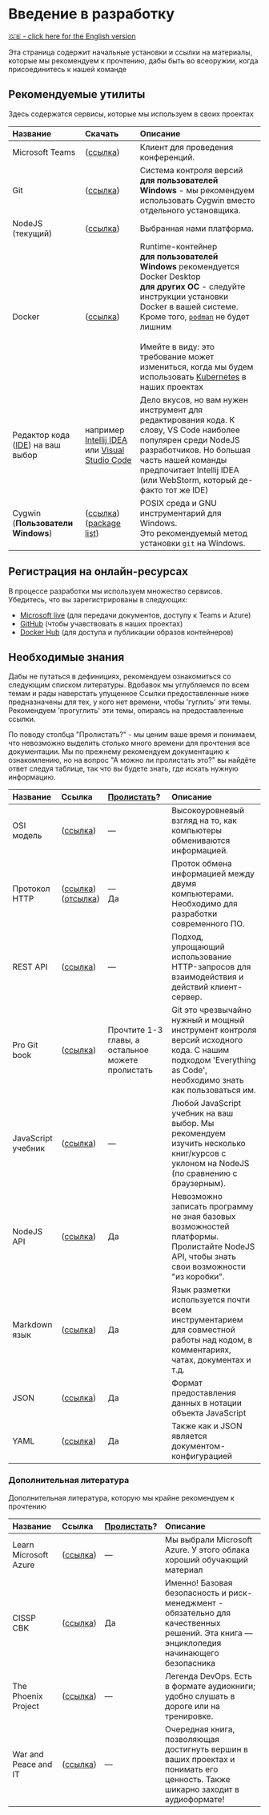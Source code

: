 # Введение в разработку

[🇬🇧 - click here for the English version](../getting-started.md)

Эта страница содержит начальные установки и ссылки на материалы, которые мы
рекомендуем к прочтению, дабы быть во всеоружии, когда присоединитесь к нашей
команде

## Рекомендуемые утилиты

Здесь содержатся сервисы, которые мы используем в своих проектах

| Название                                                                                             | Скачать                                                                                                                | Описание                                                                                                                                                                                                                                                                                                                                                             |
|:-----------------------------------------------------------------------------------------------------|:-----------------------------------------------------------------------------------------------------------------------|:---------------------------------------------------------------------------------------------------------------------------------------------------------------------------------------------------------------------------------------------------------------------------------------------------------------------------------------------------------------------|
| Microsoft Teams                                                                                      | ([ссылка](https://www.microsoft.com/en-us/microsoft-365/microsoft-teams/download-app))                                 | Клиент для проведения конференций.                                                                                                                                                                                                                                                                                                                                   |
| Git                                                                                                  | ([ссылка](https://git-scm.com/))                                                                                       | Система контроля версий<br/>**для пользователей Windows** - мы рекомендуем использовать Cygwin вместо отдельного установщика.                                                                                                                                                                                                                                        |
| NodeJS (текущий)                                                                                     | ([ссылка](https://nodejs.org/))                                                                                        | Выбранная нами платформа.                                                                                                                                                                                                                                                                                                                                            |
| Docker                                                                                               | ([ссылка](https://www.docker.com/get-started))                                                                         | Runtime-контейнер<br/>**для пользователей Windows** рекомендуется Docker Desktop<br/>**для других ОС** - следуйте инструкции установки Docker в вашей системе. Кроме того, [`podman`](https://podman.io/) не будет лишним<br/><br/>Имейте в виду: это требование может измениться, когда мы будем использовать [Kubernetes](https://kubernetes.io/) в наших проектах |
| Редактор кода ([IDE](https://en.wikipedia.org/wiki/Integrated_development_environment)) на ваш выбор | например [Intellij IDEA](https://www.jetbrains.com/idea/) или [Visual Studio Code](https://code.visualstudio.com/)     | Дело вкусов, но вам нужен инструмент для редактирования кода. К слову, VS Code наиболее популярен среди NodeJS разработчиков. Но большая часть нашей команды предпочитает Intellij IDEA (или WebStorm, который де-факто тот же IDE)                                                                                                                                  |
| Cygwin (**Пользователи Windows**)                                                                    | ([ссылка](https://cygwin.com/install.html))<br/>([package list](https://github.com/devsecops-learning/cygwin-scripts)) | POSIX среда и GNU инструментарий для Windows.<br/>Это рекомендуемый метод установки `git` на Windows.                                                                                                                                                                                                                                                                |

## Регистрация на онлайн-ресурсах

В процессе разработки мы используем множество сервисов. Убедитесь, что вы зарегистрированы в следующих:

-   [Microsoft live](https://live.com) (для передачи документов, доступу к Teams
    и Azure)
-   [GitHub](https://github.com) (чтобы учавствовать в наших проектах)
-   [Docker Hub](https://hub.docker.com/) (для доступа и публикации образов
    контейнеров)

## Необходимые знания

Дабы не путаться в дефинициях, рекомендуем ознакомиться со следующим списком литературы. Вдобавок мы углубляемся по всем темам и рады наверстать упущенное
Ссылки предоставленные ниже предназначены для тех, у кого нет времени, чтобы 'гуглить' эти темы. 
Рекомендуем 'прогуглить' эти темы, опираясь на предоставленные ссылки.

По поводу столбца "Пролистать?" - мы ценим ваше время и понимаем, что невозможно выделить столько много времени для прочтения все документации.
Мы по прежнему рекомендуем документацию к ознакомлению, но на вопрос "А можно ли пролистать это?" вы найдёте ответ следуя таблице, так что вы будете знать, где искать нужную информацию.

| Название           | Ссылка                                                                                                                   | [Пролистать](https://ru.wiktionary.org/wiki/%D0%BF%D1%80%D0%BE%D0%BB%D0%B8%D1%81%D1%82%D0%B0%D1%82%D1%8C)? | Описание                                                                                                                                                    |
|:-------------------|:-------------------------------------------------------------------------------------------------------------------------|:-----------------------------------------------------------------------------------------------------------|:------------------------------------------------------------------------------------------------------------------------------------------------------------|
| OSI модель         | ([ссылка](http://infocisco.ru/network_model_osi.html))                                                                   | —                                                                                                          | Высокоуровневый взгляд на то, как компьютеры обмениваются информацией.                                                                                      |
| Протокол HTTP      | ([ссылка](https://developer.mozilla.org/ru/docs/Web/HTTP/Overview))<br/>([отсылка](https://tools.ietf.org/html/rfc7230)) | —<br/>Да                                                                                                   | Проток обмена информацией между двумя компьютерами. Необходимо для разработки современного ПО.                                                              |
| REST API           | ([ссылка](https://ru.wikipedia.org/wiki/REST))                                                                           | —                                                                                                          | Подход, упрощающий использование HTTP-запросов для взаимодействия и действий клиент-сервер.                                                                 |
| Pro Git book       | ([ссылка](https://git-scm.com/book/ru/))                                                                                 | Прочтите 1-3 главы, а остальное можете пролистать                                                          | Git это чрезвычайно нужный и мощный инструмент контроля версий исходного кода. С нашим подходом 'Everything as Code', необходимо знать как пользоваться им. |
| JavaScript учебник | ([ссылка](https://nodejs.dev/learn))                                                                                     | —                                                                                                          | Любой JavaScript учебник на ваш выбор. Мы рекомендуем изучить несколько книг/курсов с уклоном на NodeJS (по сравнению с браузерным).                        |
| NodeJS API         | ([ссылка](https://nodejs.org/docs/latest/api/))                                                                          | Да                                                                                                         | Невозможно записать программу не зная базовых возможностей платформы. Пролистайте NodeJS API, чтобы знать свои возможности "из коробки".                    |
| Markdown язык      | ([ссылка](https://guides.github.com/features/mastering-markdown/))                                                       | Да                                                                                                         | Язык разметки используется почти всем инструментарием для совместной работы над кодом, в комментариях, чатах, документах и т.д.                             |
| JSON               | ([ссылка](https://www.w3schools.com/js/js_json_syntax.asp))                                                              | Да                                                                                                         | Формат предоставления данных в нотации объекта JavaScript                                                                                                   |
| YAML               | ([ссылка](https://docs.ansible.com/ansible/latest/reference_appendices/YAMLSyntax.html))                                 | Да                                                                                                         | Также как и JSON является документом-конфигурацией                                                                                                          |

### Дополнительная литература

Дополнительная литература, которую мы крайне рекомендуем к прочтению

| Название              | Ссылка                                                                                          | [Пролистать](https://ru.wiktionary.org/wiki/%D0%BF%D1%80%D0%BE%D0%BB%D0%B8%D1%81%D1%82%D0%B0%D1%82%D1%8C)? | Описание                                                                                                                                |
|:----------------------|:------------------------------------------------------------------------------------------------|:-----------------------------------------------------------------------------------------------------------|:----------------------------------------------------------------------------------------------------------------------------------------|
| Learn Microsoft Azure | ([ссылка](https://docs.microsoft.com/en-us/learn/azure/))                                       | —                                                                                                          | Мы выбрали Microsoft Azure. У этого облака хороший обучающий материал                                                                   |
| CISSP CBK             | ([ссылка](https://www.amazon.com/Official-ISC-Guide-CISSP-CBK/dp/1119423341))                   | Да                                                                                                         | Именно! Базовая безопасность и риск-менеджмент - обязательно для качественных решений. Эта книга — энциклопедия начинающего безопасника |
| The Phoenix Project   | ([ссылка](https://www.amazon.com/Phoenix-Project-DevOps-Helping-Business/dp/0988262592))        | —                                                                                                          | Легенда DevOps. Есть в формате аудиокниги; удобно слушать в дороге или на тренировке.                                                   |
| War and Peace and IT  | ([ссылка](https://www.amazon.com/War-Peace-Business-Leadership-Technology-ebook/dp/B07JZHCVY9)) | —                                                                                                          | Очередная книга, позволяющая достигнуть вершин в ваших проектах и понимать его ценность. Также шикарно заходит в аудиоформате!          |
